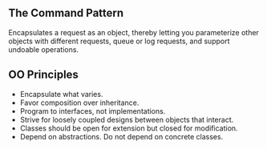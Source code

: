 ## The Command Pattern
Encapsulates a request as an object, thereby letting you parameterize other objects with different requests, queue or log requests, and support undoable operations.

## OO Principles
- Encapsulate what varies.
- Favor composition over inheritance.
- Program to interfaces, not implementations.
- Strive for loosely coupled designs between objects that interact.
- Classes should be open for extension but closed for modification.
- Depend on abstractions. Do not depend on concrete classes.